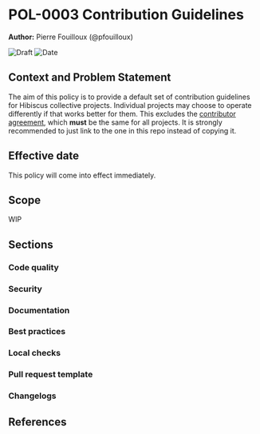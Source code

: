 # POL-0003 Contribution Guidelines

**Author:** Pierre Fouilloux (@pfouilloux)

![Draft](https://img.shields.io/badge/status-draft-beige)
![Date](https://img.shields.io/badge/Date-DD_MMM_YYYY-lightblue)

## Context and Problem Statement

The aim of this policy is to provide a default set of contribution guidelines for
Hibiscus collective projects. Individual projects may choose to operate differently
if that works better for them.
This excludes the [contributor agreement](0004-contributor-agreement.md), which **must** be the same for all projects.
It is strongly recommended to just link to the one in this repo instead of copying it.

## Effective date

This policy will come into effect immediately.

## Scope

WIP

## Sections

### Code quality

### Security

### Documentation

### Best practices

### Local checks

### Pull request template

### Changelogs

## References